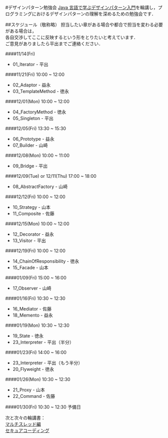#デザインパターン勉強会
[Java 言語で学ぶデザインパターン入門](http://www.amazon.co.jp/増補改訂版Java言語で学ぶデザインパターン入門-結城-浩/dp/4797327030)を輪講し，プログラミングにおけるデザインパターンの理解を深めるための勉強会です．

##スケジュール（敬称略）
担当したい章がある場合や都合で担当を変わる必要がある場合は，  
各自交渉してここに反映するという形をとりたいと考えています．  
ご意見がありましたら平出までご連絡ください．

####11/14(Fri)
* 01_Iterator - 平出

####11/21(Fri) 10:00 ~ 12:00
* 02_Adaptor - 益永
* 03_TemplateMethod - 徳永

####12/01(Mon) 10:00 ~ 12:00
* 04_FactoryMethod - 徳永
* 05_Singleton - 平出

####12/05(Fri) 13:30 ~ 15:30
* 06_Prototype - 益永
* 07_Builder - 山崎

####12/08(Mon) 10:00 ~ 11:00
* 09_Bridge - 平出

####12/09(Tue) or 12/11(Thu) 17:00 ~ 18:00
* 08_AbstractFactory - 山崎

####12/12(Fri) 10:00 ~ 12:00
* 10_Strategy - 山本
* 11_Composite - 佐藤

####12/15(Mon) 10:00 ~ 12:00
* 12_Decorator - 益永
* 13_Visitor - 平出

####12/19(Fri) 10:00 ~ 12:00
* 14_ChainOfResponsibility - 徳永
* 15_Facade - 山本

####01/09(Fri) 15:00 ~ 16:00
* 17_Observer - 山崎

####01/16(Fri) 10:30 ~ 12:30
* 16_Mediator - 佐藤
* 18_Memento - 益永

####01/19(Mon) 10:30 ~ 12:30
* 19_State - 徳永
* 23_Interpreter - 平出（半分）

####01/23(Fri) 14:00 ~ 16:00
* 23_Interpreter - 平出（もう半分）
* 20_Flyweight - 徳永 

####01/26(Mon) 10:30 ~ 12:30
* 21_Proxy - 山本
* 22_Command - 佐藤

####01/30(Fri) 10:30 ~ 12:30
予備日

次と次々の輪講書：  
[マルチスレッド編](http://www.amazon.co.jp/増補改訂版-Java言語で学ぶデザインパターン入門-マルチスレッド編-結城-浩/dp/4797331623)  
[セキュアコーディング](https://www.jpcert.or.jp/java-rules/)  
